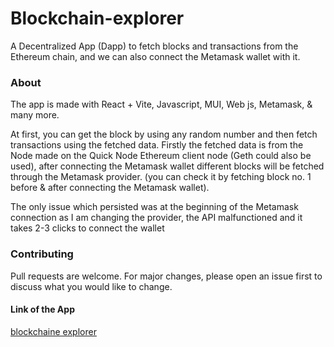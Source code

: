 # Blockchain-explorer

A Decentralized App (Dapp) to fetch blocks and transactions from the Ethereum chain, and we can also connect the Metamask wallet with it.

### About
The app is made with React + Vite, Javascript, MUI, Web js, Metamask, & many more.

At first, you can get the block by using any random number and then fetch transactions using the fetched data. Firstly the fetched data is from the Node made on the Quick Node Ethereum client node (Geth could also be used), after connecting the Metamask wallet different blocks will be fetched through the Metamask provider. (you can check it by fetching block no. 1 before & after connecting the Metamask wallet).

The only issue which persisted was at the beginning of the Metamask connection as I am changing the provider, the API malfunctioned and it takes 2-3 clicks to connect the wallet

### Contributing

Pull requests are welcome. For major changes, please open an issue first
to discuss what you would like to change.


#### Link of the App
[blockchaine explorer](https://blockchain-explorer1.netlify.app/)
